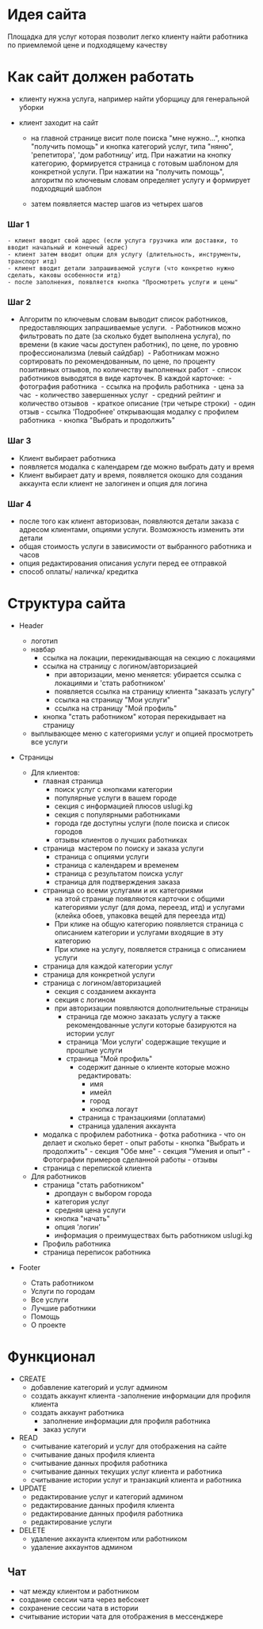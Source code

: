 # Идея сайта

Площадка для услуг которая позволит легко клиенту найти работника по приемлемой цене и подходящему качеству

# Как сайт должен работать

-  клиенту нужна услуга, например найти уборщицу для генеральной уборки
-  клиент заходит на сайт

   -  на главной странице висит поле поиска "мне нужно...", кнопка "получить помощь" и кнопка категорий услуг, типа "няню", 'репетитора', 'дом работницу' итд. При нажатии на кнопку категорию, формируется страница с готовым шаблоном для конкретной услуги. При нажатии на "получить помощь", алгоритм по ключевым словам определяет услугу и формирует подходящий шаблон

   -  затем появляется мастер шагов из четырех шагов

### Шаг 1

    - клиент вводит свой адрес (если услуга грузчика или доставки, то вводит начальный и конечный адрес)
    - клиент затем вводит опции для услугу (длительность, инструменты, транспорт итд)
    - клиент вводит детали запрашиваемой услуги (что конкретно нужно сделать, каковы особенности итд)
    - после заполнения, появляется кнопка "Просмотреть услуги и цены"

### Шаг 2

- Алгоритм по ключевым словам выводит список работников, предоставляющих запрашиваемые услуги.
 - Работников можно фильтровать по дате (за сколько будет выполнена услуга), по времени (в какие часы доступен работник), по цене, по уровню профессионализма (левый сайдбар)
 - Работникам можно сортировать по рекомендованным, по цене, по проценту позитивных отзывов, по количеству выполненых работ
 - список работников выводятся в виде карточек. В каждой карточке:
 - фотография работника
 - ссылка на профиль работника
 - цена за час
 - количество завершенных услуг
 - средний рейтинг и количество отзывов
 - краткое описание (три четыре строки)
 - один отзыв - ссылка 'Подробнее' открывающая модалку с профилем работника
 - кнопка "Выбрать и продолжить"

### Шаг 3

-  Клиент выбирает работника
-  появляется модалка с календарем где можно выбрать дату и время
-  Клиент выбирает дату и время, появляется окошко для создания аккаунта если клиент не залогинен и опция для логина

### Шаг 4

-  после того как клиент авторизован, появляются детали заказа с адресом клиентами, опциями услуги. Возможность изменить эти детали
-  общая стоимость услуги в зависимости от выбранного работника и часов
-  опция редактирования описания услуги перед ее отправкой
-  способ оплаты/ наличка/ кредитка

# Структура сайта

-  Header
   -  логотип
   -  навбар
      -  ссылка на локации, перекидывающая на секцию с локациями
      -  ссылка на страницу с логином/авторизацией
         -  при авторизации, меню меняется: убирается ссылка с локациями и 'стать работником'
         -  появляется ссылка на страницу клиента "заказать услугу"
         -  ссылка на страницу "Мои услуги"
         -  ссылка на страницу "Мой профиль"
      -  кнопка "стать работником" которая перекидывает на страницу
   -  выплывающее меню с категориями услуг и опцией просмотреть все услуги
-  Страницы

   -  Для клиентов:
      -  главная страница
         -  поиск услуг с кнопками категории
         -  популярные услуги в вашем городе
         -  секция с информацией плюсов uslugi.kg
         -  секция с популярными работниками
         -  города где доступны услуги (поле поиска и список городов
         -  отзывы клиентов о лучших работниках
      -  страница  мастером по поиску и заказа услуги
         -  страница с опциями услуги
         -  страница с календарем и временем
         -  страница с результатом поиска услуг
         -  страница для подтверждения заказа
      -  страница со всеми услугами и их категориями
         -  на этой странице появляются карточки с общими категориями услуг (для дома, переезд, итд) и услугами (клейка обоев, упаковка вещей для переезда итд)
         -  При клике на общую категорию появляется страница с описанием категории и услугами входящие в эту категорию
         -  При клике на услугу, появляется страница с описанием услуги
      -  страница для каждой категории услуг
      -  страница для конкретной услуги
      -  страница с логином/авторизацией
         -  секция с созданием аккаунта
         -  секция с логином
         -  при авторизации появляются дополнительные страницы
            -  страница где можно заказать услугу а также рекомендованные услуги которые базируются на истории услуг
            -  страница 'Мои услуги' содержащие текущие и прошлые услуги
            -  страница "Мой профиль"
               -  содержит данные о клиенте которые можно редактировать:
                  -  имя
                  -  имейл
                  -  город
                  -  кнопка логаут
               -  страница с транзацкиями (оплатами)
               -  страница удаления аккаунта
      -  модалка с профилем работника - фотка работника - что он делает и сколько берет - опыт работы - кнопка "Выбрать и продолжить" - секция "Обе мне" - секция "Умения и опыт" - Фотографии примеров сделанной работы - отзывы
      -  страница с перепиской клиента
   -  Для работников
      -  страница "стать работником"
         -  дропдаун с выбором города
         -  категория услуг
         -  средняя цена услуги
         -  кнопка "начать"
         -  опция 'логин'
         -  информация о преимуществах быть работником uslugi.kg
      -  Профиль работника
      -  страница переписок работника

-  Footer
   -  Стать работником
   -  Услуги по городам
   -  Все услуги
   -  Лучшие работники
   -  Помощь
   -  О проекте

# Функционал

-  CREATE
   -  добавление категорий и услуг админом
   -  создать аккаунт клиента
      -заполнение информации для профиля клиента
   -  создать аккаунт работника
      -  заполнение информации для профиля работника
      -  заказ услуги
-  READ
   -  считывание категорий и услуг для отображения на сайте
   -  считывание даных профиля клиента
   -  считывание данных профиля работника
   -  считывание данных текущих услуг клиента и работника
   -  считывание истории услуг и транзакций клиента и работника
-  UPDATE
   -  редактирование услуг и категорий админом
   -  редактирование данных профиля клиента
   -  редактирование данных профиля работника
   -  редактирование услуги
-  DELETE
   -  удаление аккаунта клиентом или работником
   -  удаление аккаунтов админом

## Чат

-  чат между клиентом и работником
-  создание сессии чата через вебсокет
-  сохранение сессии чата в истории
-  считывание истории чата для отображения в мессенджере
